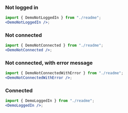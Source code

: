 ### Not logged in
```jsx harmony
import { DemoNotLoggedIn } from "./readme";
<DemoNotLoggedIn />;
```

### Not connected
```jsx harmony
import { DemoNotConnected } from "./readme";
<DemoNotConnected />;
```

### Not connected, with error message
```jsx harmony
import { DemoNotConnectedWithError } from "./readme";
<DemoNotConnectedWithError />;
```

### Connected
```jsx harmony
import { DemoLoggedIn } from "./readme";
<DemoLoggedIn />;
```
